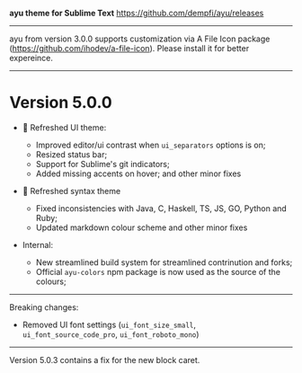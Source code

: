 **ayu theme for Sublime Text**
https://github.com/dempfi/ayu/releases

********************************************************************************
ayu from version 3.0.0 supports customization via A File Icon package
(https://github.com/ihodev/a-file-icon). Please install it for better expereince.
********************************************************************************

# Version 5.0.0

- 🎉 Refreshed UI theme:
  - Improved editor/ui contrast when `ui_separators` options is on;
  - Resized status bar;
  - Support for Sublime's git indicators;
  - Added missing accents on hover;
  and other minor fixes

- 🎉 Refreshed syntax theme
  - Fixed inconsistencies with Java, C, Haskell, TS, JS, GO, Python and Ruby;
  - Updated markdown colour scheme
  and other minor fixes

- Internal:
  - New streamlined build system for streamlined contrinution and forks;
  - Official `ayu-colors` npm package is now used as the source of the colours;

*******************************************************

Breaking changes:
- Removed UI font settings (`ui_font_size_small`, `ui_font_source_code_pro`, `ui_font_roboto_mono`)

*******************************************************

Version 5.0.3 contains a fix for the new block caret.
